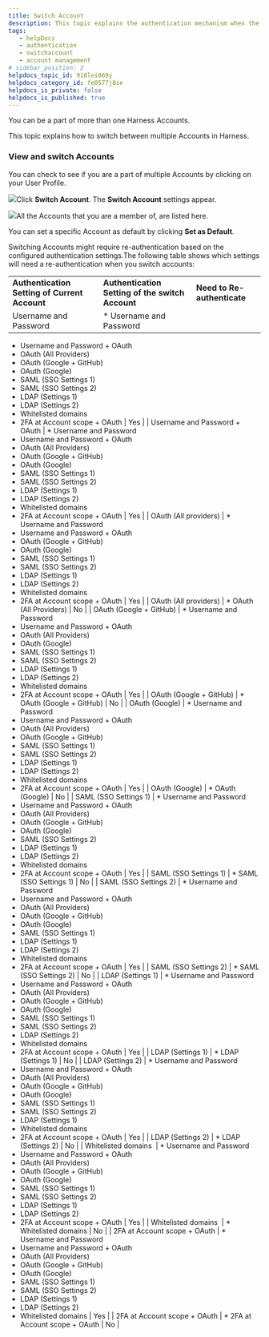 ```yaml
---
title: Switch Account
description: This topic explains the authentication mechanism when the Account is switched for a user.
tags: 
   - helpDocs
   - authentication
   - switchaccount
   - account management
# sidebar_position: 2
helpdocs_topic_id: 918lei069y
helpdocs_category_id: fe0577j8ie
helpdocs_is_private: false
helpdocs_is_published: true
---
```


You can be a part of more than one Harness Accounts.

This topic explains how to switch between multiple Accounts in Harness.

### View and switch Accounts

You can check to see if you are a part of multiple Accounts by clicking on your User Profile. 

![](https://files.helpdocs.io/kw8ldg1itf/articles/918lei069y/1659947223593/screenshot-2022-08-08-at-1-55-04-pm.png)Click **Switch Account**. The **Switch Account** settings appear.

![](https://files.helpdocs.io/kw8ldg1itf/articles/918lei069y/1659947371793/screenshot-2022-08-08-at-1-58-49-pm.png)All the Accounts that you are a member of, are listed here. 

You can set a specific Account as default by clicking **Set as Default**.

Switching Accounts might require re-authentication based on the configured authentication settings.The following table shows which settings will need a re-authentication when you switch accounts:



|  |  |  |
| --- | --- | --- |
| **Authentication Setting of Current Account** | **Authentication Setting of the switch Account** | **Need to Re-authenticate** |
| Username and Password | * Username and Password
* Username and Password + OAuth
* OAuth (All Providers)
* OAuth (Google + GitHub)
* OAuth (Google)
* SAML (SSO Settings 1)
* SAML (SSO Settings 2)
* LDAP (Settings 1)
* LDAP (Settings 2)
* Whitelisted domains
* 2FA at Account scope + OAuth
 | Yes |
| Username and Password + OAuth | * Username and Password
* Username and Password + OAuth
* OAuth (All Providers)
* OAuth (Google + GitHub)
* OAuth (Google)
* SAML (SSO Settings 1)
* SAML (SSO Settings 2)
* LDAP (Settings 1)
* LDAP (Settings 2)
* Whitelisted domains
* 2FA at Account scope + OAuth
 | Yes |
| OAuth (All providers) | * Username and Password
* Username and Password + OAuth
* OAuth (Google + GitHub)
* OAuth (Google)
* SAML (SSO Settings 1)
* SAML (SSO Settings 2)
* LDAP (Settings 1)
* LDAP (Settings 2)
* Whitelisted domains
* 2FA at Account scope + OAuth
 | Yes |
| OAuth (All providers) | * OAuth (All Providers)
 | No |
| OAuth (Google + GitHub) | * Username and Password
* Username and Password + OAuth
* OAuth (All Providers)
* OAuth (Google)
* SAML (SSO Settings 1)
* SAML (SSO Settings 2)
* LDAP (Settings 1)
* LDAP (Settings 2)
* Whitelisted domains
* 2FA at Account scope + OAuth
 | Yes |
| OAuth (Google + GitHub) | * OAuth (Google + GitHub)
 | No |
| OAuth (Google) | * Username and Password
* Username and Password + OAuth
* OAuth (All Providers)
* OAuth (Google + GitHub)
* SAML (SSO Settings 1)
* SAML (SSO Settings 2)
* LDAP (Settings 1)
* LDAP (Settings 2)
* Whitelisted domains
* 2FA at Account scope + OAuth
 | Yes |
| OAuth (Google) | * OAuth (Google)
 | No |
| SAML (SSO Settings 1) | * Username and Password
* Username and Password + OAuth
* OAuth (All Providers)
* OAuth (Google + GitHub)
* OAuth (Google)
* SAML (SSO Settings 2)
* LDAP (Settings 1)
* LDAP (Settings 2)
* Whitelisted domains
* 2FA at Account scope + OAuth
 | Yes |
| SAML (SSO Settings 1) | * SAML (SSO Settings 1)
 | No |
| SAML (SSO Settings 2) | * Username and Password
* Username and Password + OAuth
* OAuth (All Providers)
* OAuth (Google + GitHub)
* OAuth (Google)
* SAML (SSO Settings 1)
* LDAP (Settings 1)
* LDAP (Settings 2)
* Whitelisted domains
* 2FA at Account scope + OAuth
 | Yes |
| SAML (SSO Settings 2) | * SAML (SSO Settings 2)
 | No |
| LDAP (Settings 1) | * Username and Password
* Username and Password + OAuth
* OAuth (All Providers)
* OAuth (Google + GitHub)
* OAuth (Google)
* SAML (SSO Settings 1)
* SAML (SSO Settings 2)
* LDAP (Settings 2)
* Whitelisted domains
* 2FA at Account scope + OAuth
 | Yes |
| LDAP (Settings 1) | * LDAP (Settings 1)
 | No |
| LDAP (Settings 2) | * Username and Password
* Username and Password + OAuth
* OAuth (All Providers)
* OAuth (Google + GitHub)
* OAuth (Google)
* SAML (SSO Settings 1)
* SAML (SSO Settings 2)
* LDAP (Settings 1)
* Whitelisted domains
* 2FA at Account scope + OAuth
 | Yes |
| LDAP (Settings 2) | * LDAP (Settings 2)
 | No |
| Whitelisted domains  | * Username and Password
* Username and Password + OAuth
* OAuth (All Providers)
* OAuth (Google + GitHub)
* OAuth (Google)
* SAML (SSO Settings 1)
* SAML (SSO Settings 2)
* LDAP (Settings 1)
* LDAP (Settings 2)
* 2FA at Account scope + OAuth
 | Yes |
| Whitelisted domains  | * Whitelisted domains
 | No |
| 2FA at Account scope + OAuth | * Username and Password
* Username and Password + OAuth
* OAuth (All Providers)
* OAuth (Google + GitHub)
* OAuth (Google)
* SAML (SSO Settings 1)
* SAML (SSO Settings 2)
* LDAP (Settings 1)
* LDAP (Settings 2)
* Whitelisted domains
 | Yes |
| 2FA at Account scope + OAuth | * 2FA at Account scope + OAuth
 | No |

